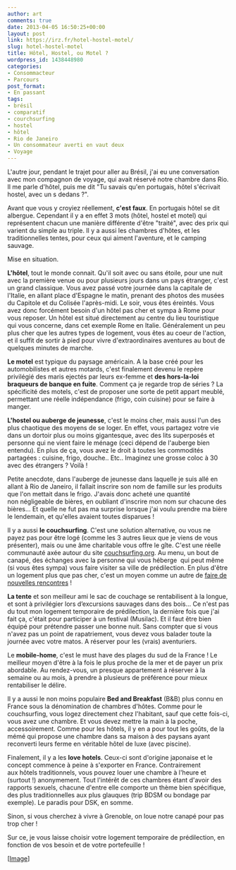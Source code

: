 ```yaml
---
author: art
comments: true
date: 2013-04-05 16:50:25+00:00
layout: post
link: https://irz.fr/hotel-hostel-motel/
slug: hotel-hostel-motel
title: Hôtel, Hostel, ou Motel ?
wordpress_id: 1438448980
categories:
- Consommacteur
- Parcours
post_format:
- En passant
tags:
- brésil
- comparatif
- courchsurfing
- hostel
- hôtel
- Rio de Janeiro
- Un consommateur averti en vaut deux
- Voyage
---
```


L'autre jour, pendant le trajet pour aller au Brésil, j'ai eu une conversation avec mon compagnon de voyage, qui avait réservé notre chambre dans Rio. Il me parle d'hôtel, puis me dit "Tu savais qu'en portugais, hôtel s'écrivait hostel, avec un s dedans ?".<!-- more -->

Avant que vous y croyiez réellement, **c'est faux**. En portugais hôtel se dit albergue. Cependant il y a en effet 3 mots (hôtel, hostel et motel) qui représentent chacun une manière différente d'être "traité", avec des prix qui varient du simple au triple. Il y a aussi les chambres d'hôtes, et les traditionnelles tentes, pour ceux qui aiment l'aventure, et le camping sauvage.

Mise en situation.

**L'hôtel**, tout le monde connait. Qu'il soit avec ou sans étoile, pour une nuit avec la première venue ou pour plusieurs jours dans un pays étranger, c'est un grand classique. Vous avez passé votre journée dans la capitale de l'Italie, en allant place d'Espagne le matin, prenant des photos des musées du Capitole et du Colisée l'après-midi. Le soir, vous êtes éreintés. Vous avez donc forcément besoin d'un hôtel pas cher et sympa à Rome pour vous reposer. Un hôtel est situé directement au centre du lieu touristique qui vous concerne, dans cet exemple Rome en Italie. Généralement un peu plus cher que les autres types de logement, vous êtes au coeur de l'action, et il suffit de sortir à pied pour vivre d'extraordinaires aventures au bout de quelques minutes de marche.

**Le motel** est typique du paysage américain. A la base créé pour les automobilistes et autres motards, c'est finalement devenu le repère privilégié des maris ejectés par leurs ex-femme et **des hors-la-loi braqueurs de banque en fuite**. Comment ça je regarde trop de séries ? La spécificité des motels, c'est de proposer une sorte de petit appart meublé, permettant une réelle indépendance (frigo, coin cuisine) pour se faire à manger.

**L'hostel ou auberge de jeunesse**, c'est le moins cher, mais aussi l'un des plus chaotique des moyens de se loger. En effet, vous partagez votre vie dans un dortoir plus ou moins gigantesque, avec des lits superposés et personne qui ne vient faire le ménage (ceci dépend de l'auberge bien entendu). En plus de ça, vous avez le droit à toutes les commodités partagées : cuisine, frigo, douche.. Etc.. Imaginez une grosse coloc à 30 avec des étrangers ? Voilà !

Petite anecdote, dans l'auberge de jeunesse dans laquelle je suis allé en allant à Rio de Janeiro, il fallait inscrire son nom de famille sur les produits que l'on mettait dans le frigo. J'avais donc acheté une quantité non négligeable de bières, en oubliant d'inscrire mon nom sur chacune des bières... Et quelle ne fut pas ma surprise lorsque j'ai voulu prendre ma bière le lendemain, et qu'elles avaient toutes disparues !

Il y a aussi **le couchsurfing**. C'est une solution alternative, ou vous ne payez pas pour être logé (comme les 3 autres lieux que je viens de vous présenter), mais ou une âme charitable vous offre le gîte. C'est une réelle communauté axée autour du site [couchsurfing.org](https://www.couchsurfing.org/). Au menu, un bout de canapé, des échanges avec la personne qui vous héberge  qui peut même (si vous êtes sympa) vous faire visiter sa ville de prédilection. En plus d'être un logement plus que pas cher, c'est un moyen comme un autre de [faire de nouvelles rencontres](http://irz.fr/site-de-rencontre/) !

**La tente** et son meilleur ami le sac de couchage se rentabilisent à la longue, et sont à privilégier lors d’excursions sauvages dans des bois... Ce n'est pas du tout mon logement temporaire de prédilection, la dernière fois que j'ai fait ça, c'était pour participer à un festival (Musilac). Et il faut être bien équipé pour prétendre passer une bonne nuit. Sans compter que si vous n'avez pas un point de rapatriement, vous devez vous balader toute la journée avec votre matos. A réserver pour les (vrais) aventuriers.

Le **mobile-home**, c'est le must have des plages du sud de la France ! Le meilleur moyen d'être à la fois le plus proche de la mer et de payer un prix abordable. Au rendez-vous, un presque appartement à réserver à la semaine ou au mois, à prendre à plusieurs de préférence pour mieux rentabiliser le délire.

Il y a aussi le non moins populaire **Bed and Breakfast** (B&B) plus connu en France sous la dénomination de chambres d'hôtes. Comme pour le couchsurfing, vous logez directement chez l'habitant, sauf que cette fois-ci, vous avez une chambre. Et vous devez mettre la main à la poche, accessoirement. Comme pour les hôtels, il y en a pour tout les goûts, de la mémé qui propose une chambre dans sa maison à des paysans ayant reconverti leurs ferme en véritable hôtel de luxe (avec piscine).

Finalement, il y a les **love hotels**. Ceux-ci sont d'origine japonaise et le concept commence à peine à s'exporter en France. Contrairement aux hôtels traditionnels, vous pouvez louer une chambre à l'heure et (surtout !) anonymement. Tout l'intérêt de ces chambres étant d'avoir des rapports sexuels, chacune d'entre elle comporte un thème bien spécifique, des plus traditionnelles aux plus glauques (trip BDSM ou bondage par exemple). Le paradis pour DSK, en somme.

Sinon, si vous cherchez à vivre à Grenoble, on loue notre canapé pour pas trop cher !

Sur ce, je vous laisse choisir votre logement temporaire de prédilection, en fonction de vos besoin et de votre portefeuille !



[[Image](http://www.tuxboard.com/wallpapers-2560x1600/sky-motel-2560x1600/)]
